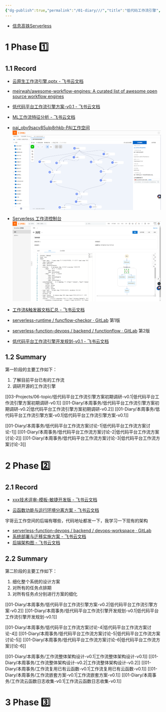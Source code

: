 ```yaml
---
{"dg-publish":true,"permalink":"/01-diary///","title":"低代码工作流引擎","tags":["gardenEntry"]}
---
```




* [信息高铁Serverless](http://157.0.19.2:10221/platform)


# 1 Phase 1️⃣
## 1.1 Record
* [云原生工作流引擎.pptx - 飞书云文档](https://bvb1vt2cr9.feishu.cn/wiki/wikcni6DfokjxwJJeSXx79yJ7rg)
* [meirwah/awesome-workflow-engines: A curated list of awesome open source workflow engines](https://github.com/meirwah/awesome-workflow-engines)


* [低代码平台工作流引擎方案-v0.1 - 飞书云文档](https://bvb1vt2cr9.feishu.cn/docx/ZgmOdDEhSokRH9xI3GQcAUofnFg)

* [ML工作流特征分析 - 飞书云文档](https://bvb1vt2cr9.feishu.cn/wiki/wikcnG91LgT7wIxJ34FCfbzvmdg)

* [pai_obv9sacv85ulp8rhkb-PAI工作空间](https://pai.console.aliyun.com/?regionId=cn-shenzhen&spm=a2c4g.69244.0.0.57e24c93S0n1Vk&workspaceId=29823#/workspace/detail)
![Pasted image 20230720153810.png](/src/site/img/user/08-Assets/Pasted%20image%2020230720153810.png)

* [Serverless 工作流控制台](https://fnf.console.aliyun.com/fnf/cn-shenzhen/flows/item/a)
![Pasted image 20230721151130.png](/src/site/img/user/08-Assets/Pasted%20image%2020230721151130.png)

* [工作流&触发器文档汇总 - 飞书云文档](https://bvb1vt2cr9.feishu.cn/docx/NTmadcluzoAQyfx6NTXc3hIQnuf)
* [serverless-runtime / funcflow-checkor · GitLab](http://10.10.142.23/serverless-runtime/funcflow-checkor) 第1版
* [serverless-function-devops / backend / functionflow · GitLab](http://10.10.142.23/serverless-function-devops/backend/functionflow) 第2版

* [低代码平台工作流引擎开发规划-v0.1 - 飞书云文档](https://bvb1vt2cr9.feishu.cn/docx/OczJdzerMoeTzGxyaiCcVNWAnpe)

## 1.2 Summary
第一阶段的主要工作如下：
1. 了解目前平台已有的工作流
2. 调研开源的工作流引擎

[[03-Projects/06-topic/低代码平台工作流引擎方案初期调研-v0.1\|低代码平台工作流引擎方案初期调研-v0.1]]
[[01-Diary/本周事务/低代码平台工作流引擎方案初期调研-v0.2\|低代码平台工作流引擎方案初期调研-v0.2]]
[[01-Diary/本周事务/低代码平台工作流引擎方案-v0.1\|低代码平台工作流引擎方案-v0.1]]

[[01-Diary/本周事务/低代码平台工作流方案讨论-1\|低代码平台工作流方案讨论-1]]
[[01-Diary/本周事务/低代码平台工作流方案讨论-2\|低代码平台工作流方案讨论-2]]
[[01-Diary/本周事务/低代码平台工作流方案讨论-3\|低代码平台工作流方案讨论-3]]

# 2 Phase 2️⃣
## 2.1 Record
* [‌‌‌﻿⁢⁢‬⁡⁡⁣​⁢⁡​⁣‍⁣‬⁡﻿⁡​⁡⁢​​‬‌⁤​‌​﻿⁢‌⁤‌‍⁡‌​‌‬​​‌⁢‌​​xxx技术评审-模板-敏捷开发版 - 飞书云文档](https://bvb1vt2cr9.feishu.cn/wiki/wikcndGnYwvnEtIOfhhjN0q3Bhe#)

* [云函数功能与运行环境分离方案 - 飞书云文档](https://bvb1vt2cr9.feishu.cn/docx/A103dXUy7oEUOlx108TcUz2Wnih)

宇哥云工作空间的后端有哪些，代码地址都发一下，我学习一下现有的架构
* [serverless-function-devops / backend / devops-workspace · GitLab](http://10.10.142.23/serverless-function-devops/backend/devops-workspace)
* [‌⁢​​‍‍⁢⁢⁢‬⁣⁣﻿﻿‌⁣﻿​⁤⁡﻿‌⁡‍⁡​‌⁤​⁡⁣⁢⁢‬⁣⁢⁡⁡‬⁤‍⁡‌⁡⁡‬‬﻿﻿⁣系统部署与迁移实施方案 - 飞书云文档](https://bvb1vt2cr9.feishu.cn/wiki/wikcnhPIY0zCnA8wUzG3eLFlO3t)
* [后端架构图 - 飞书云文档](https://bvb1vt2cr9.feishu.cn/wiki/wikcna5LfRyfgYmftN4sOSiTEie)

## 2.2 Summary
第二阶段的主要工作如下：
1. 细化整个系统的设计方案
2. 对所有的任务点排期
3. 对所有任务点分别进行方案的细化

[[01-Diary/本周事务/低代码平台工作流引擎方案-v0.2\|低代码平台工作流引擎方案-v0.2]]
[[01-Diary/本周事务/低代码平台工作流引擎开发规划-v0.1\|低代码平台工作流引擎开发规划-v0.1]]

[[01-Diary/本周事务/低代码平台工作流方案讨论-4\|低代码平台工作流方案讨论-4]]
[[01-Diary/本周事务/低代码平台工作流方案讨论-5\|低代码平台工作流方案讨论-5]]
[[01-Diary/本周事务/低代码平台工作流方案讨论-6\|低代码平台工作流方案讨论-6]]

[[01-Diary/本周事务/工作流整体架构设计-v0.1\|工作流整体架构设计-v0.1]]
[[01-Diary/本周事务/工作流整体架构设计-v0.2\|工作流整体架构设计-v0.2]]
[[01-Diary/本周事务/工作流复用已有云函数-v0.1\|工作流复用已有云函数-v0.1]]
[[01-Diary/本周事务/工作流嵌套方案-v0.1\|工作流嵌套方案-v0.1]]
[[01-Diary/本周事务/工作流云函数日志收集-v0.1\|工作流云函数日志收集-v0.1]]


# 3 Phase 3️⃣



